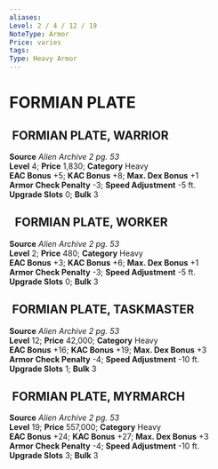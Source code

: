 ```yaml
---
aliases: 
Level: 2 / 4 / 12 / 19
NoteType: Armor
Price: varies
tags: 
Type: Heavy Armor
---
```

# FORMIAN PLATE
##  FORMIAN PLATE, WARRIOR

**Source** _Alien Archive 2 pg. 53_  
**Level** 4; **Price** 1,830; **Category** Heavy  
**EAC Bonus** +5; **KAC Bonus** +8; **Max. Dex Bonus** +1  
**Armor Check Penalty** -3; **Speed Adjustment** -5 ft.  
**Upgrade Slots** 0; **Bulk** 3

##   FORMIAN PLATE, WORKER

**Source** _Alien Archive 2 pg. 53_  
**Level** 2; **Price** 480; **Category** Heavy  
**EAC Bonus** +3; **KAC Bonus** +6; **Max. Dex Bonus** +1  
**Armor Check Penalty** -3; **Speed Adjustment** -5 ft.  
**Upgrade Slots** 0; **Bulk** 3

##  FORMIAN PLATE, TASKMASTER

**Source** _Alien Archive 2 pg. 53_  
**Level** 12; **Price** 42,000; **Category** Heavy  
**EAC Bonus** +16; **KAC Bonus** +19; **Max. Dex Bonus** +3  
**Armor Check Penalty** -4; **Speed Adjustment** -10 ft.  
**Upgrade Slots** 1; **Bulk** 3

##  FORMIAN PLATE, MYRMARCH

**Source** _Alien Archive 2 pg. 53_  
**Level** 19; **Price** 557,000; **Category** Heavy  
**EAC Bonus** +24; **KAC Bonus** +27; **Max. Dex Bonus** +3  
**Armor Check Penalty** -4; **Speed Adjustment** -10 ft.  
**Upgrade Slots** 3; **Bulk** 3